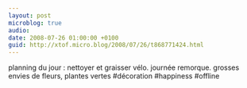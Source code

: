```yaml
---
layout: post
microblog: true
audio: 
date: 2008-07-26 01:00:00 +0100
guid: http://xtof.micro.blog/2008/07/26/t868771424.html
---
```

planning du jour : nettoyer et graisser vélo. journée remorque. grosses envies de fleurs, plantes vertes #décoration #happiness #offline
